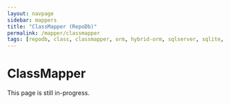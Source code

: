 ```yaml
---
layout: navpage
sidebar: mappers
title: "ClassMapper (RepoDb)"
permalink: /mapper/classmapper
tags: [repodb, class, classmapper, orm, hybrid-orm, sqlserver, sqlite, mysql, postgresql]
---
```


# ClassMapper

This page is still in-progress.
